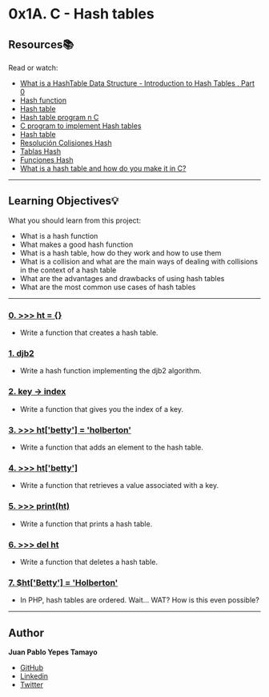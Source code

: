 # 0x1A. C - Hash tables

## Resources:books:
Read or watch:
* [What is a HashTable Data Structure - Introduction to Hash Tables , Part 0](https://www.youtube.com/watch?v=MfhjkfocRR0)
* [Hash function](https://en.wikipedia.org/wiki/Hash_function)
* [Hash table](https://en.wikipedia.org/wiki/Hash_table)
* [Hash table program n C](https://www.tutorialspoint.com/data_structures_algorithms/hash_table_program_in_c.htm)
* [C program to implement Hash tables](https://www.sanfoundry.com/c-program-implement-hash-tables/)
* [Hash table](https://www.programiz.com/dsa/hash-table)
* [Resolución Colisiones Hash](https://www.youtube.com/watch?v=eCFudDmyig0)
* [Tablas Hash](https://www.youtube.com/watch?v=oWd0gpxQDQ4)
* [Funciones Hash](https://www.youtube.com/watch?v=aAQerfASM7U)
* [What is a hash table and how do you make it in C?](https://stackoverflow.com/questions/31930046/what-is-a-hash-table-and-how-do-you-make-it-in-c)
---
## Learning Objectives:bulb:
What you should learn from this project:

* What is a hash function
* What makes a good hash function
* What is a hash table, how do they work and how to use them
* What is a collision and what are the main ways of dealing with collisions in the context of a hash table
* What are the advantages and drawbacks of using hash tables
* What are the most common use cases of hash tables

---

### [0. >>> ht = {}](./0-hash_table_create.c)
* Write a function that creates a hash table.


### [1. djb2](./1-djb2.c)
* Write a hash function implementing the djb2 algorithm.


### [2. key -> index](./2-key_index.c)
* Write a function that gives you the index of a key.


### [3. >>> ht['betty'] = 'holberton'](./3-hash_table_set.c)
* Write a function that adds an element to the hash table.


### [4. >>> ht['betty']](./4-hash_table_get.c)
* Write a function that retrieves a value associated with a key.


### [5. >>> print(ht)](./5-hash_table_print.c)
* Write a function that prints a hash table.


### [6. >>> del ht](./6-hash_table_delete.c)
* Write a function that deletes a hash table.


### [7. $ht['Betty'] = 'Holberton'](./100-sorted_hash_table.c)
* In PHP, hash tables are ordered. Wait… WAT? How is this even possible?

---

## Author
**Juan Pablo Yepes Tamayo**
 - [GitHub](https://github.com/PabloYepes27)
 - [Linkedin](https://www.linkedin.com/in/pablo-yepes-120495)
 - [Twitter](https://twitter.com/pabloyepes27)